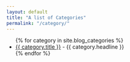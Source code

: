 ```yaml
---
layout: default
title: "A list of Categories"
permalink: "/category/"
---
```


<ul>
  {% for category in site.blog_categories %}
    <li>
      <a href="{{ category.url }}">{{ category.title }}</a>
      - {{ category.headline }}
    </li>
  {% endfor %}
</ul>